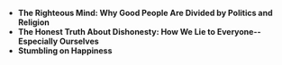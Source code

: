 <ul>
 <li><b><a target="_blank" href="https://github.com/manjunath5496/3-Cognitive-Science-Books-That-Teach-Jewish-Ideas/blob/master/jwf(13).pdf" style="text-decoration:none;">The Righteous Mind: Why Good People Are Divided by Politics and Religion</a></b></li>
  
<li><b><a target="_blank" href="https://github.com/manjunath5496/3-Cognitive-Science-Books-That-Teach-Jewish-Ideas/blob/master/jwf(14).pdf" style="text-decoration:none;">The Honest Truth About Dishonesty: How We Lie to Everyone--Especially Ourselves </a></b></li>  
  
<li><b><a target="_blank" href="https://github.com/manjunath5496/3-Cognitive-Science-Books-That-Teach-Jewish-Ideas/blob/master/jwf(15).pdf" style="text-decoration:none;">Stumbling on Happiness</a></b></li>
</ul>

